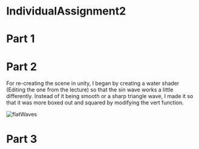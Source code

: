 # IndividualAssignment2
 

 # Part 1

 # Part 2

 For re-creating the scene in unity, I began by creating a water shader (Editing the one from the lecture) so that the sin wave works a little differently. Instead of it being smooth or a sharp triangle wave, I made it so that it was more boxed out and squared by modifying the vert function.

![flatWaves](https://user-images.githubusercontent.com/122996304/228300795-bc2dc217-50c2-4852-98e9-887bc524a43e.PNG)



 # Part 3
